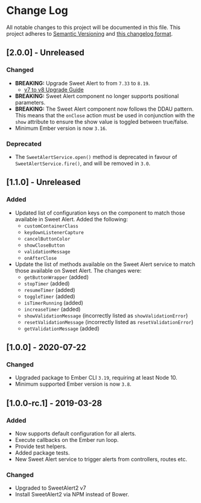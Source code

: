 # Change Log

All notable changes to this project will be documented in this file. This
project adheres to [Semantic Versioning](http://semver.org/) and
[this changelog format](http://keepachangelog.com/).

## [2.0.0] - Unreleased

### Changed
- **BREAKING:** Upgrade Sweet Alert to from `7.33` to `8.19`.
  - [v7 to v8 Upgrade Guide](https://github.com/sweetalert2/sweetalert2/releases/tag/v8.0.0)
- **BREAKING:** Sweet Alert component no longer supports positional parameters.
- **BREAKING:** The Sweet Alert component now follows the DDAU pattern. This means
that the `onClose` action must be used in conjunction with the `show` attribute
to ensure the show value is toggled between true/false.
- Minimum Ember version is now `3.16`.

### Deprecated
- The `SweetAlertService.open()` method is deprecated in favour of
`SweetAlertService.fire()`, and will be removed in `3.0`.

## [1.1.0] - Unreleased

### Added
- Updated list of configuration keys on the component to match those available
in Sweet Alert. Added the following:
  - `customContainerClass`
  - `keydownListenerCapture`
  - `cancelButtonColor`
  - `showCloseButton`
  - `validationMessage`
  - `onAfterClose`
- Update the list of methods available on the Sweet Alert service to match
those available on Sweet Alert. The changes were:
  - `getButtonWrapper` (added)
  - `stopTimer` (added)
  - `resumeTimer` (added)
  - `toggleTimer` (added)
  - `isTimerRunning` (added)
  - `increaseTimer` (added)
  - `showValidationMessage` (incorrectly listed as `showValidationError`)
  - `resetValidationMessage` (incorrectly listed as `resetValidationError`)
  - `getValidationMessage` (added)

## [1.0.0] - 2020-07-22

### Changed
- Upgraded package to Ember CLI `3.19`, requiring at least Node 10.
- Minimum supported Ember version is now `3.8`.

## [1.0.0-rc.1] - 2019-03-28

### Added
- Now supports default configuration for all alerts.
- Execute callbacks on the Ember run loop.
- Provide test helpers.
- Added package tests.
- New Sweet Alert service to trigger alerts from controllers, routes etc.

### Changed
- Upgraded to SweetAlert2 v7
- Install SweetAlert2 via NPM instead of Bower.
